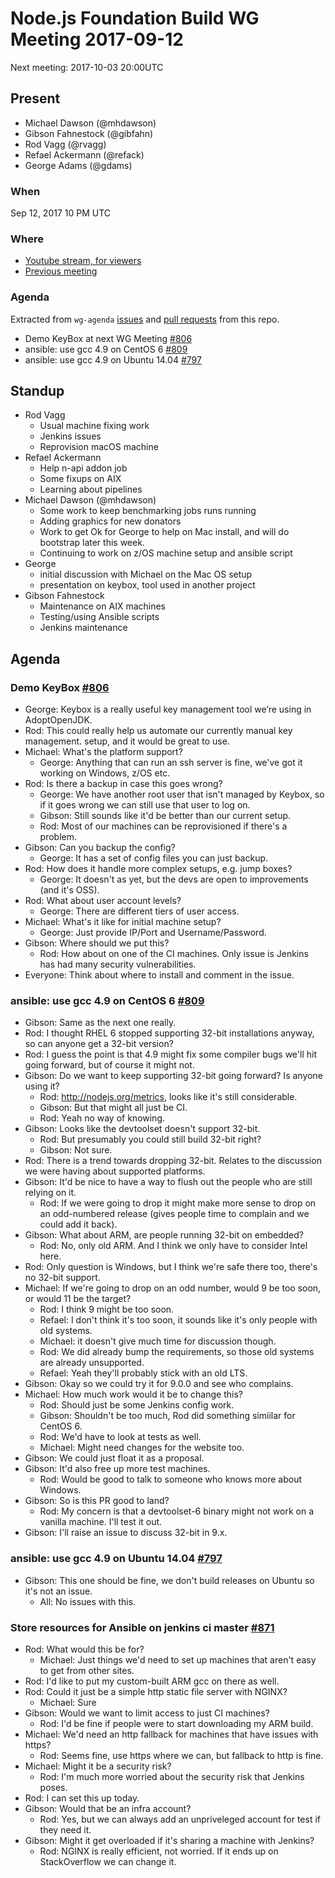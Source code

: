 # Node.js Foundation Build WG Meeting 2017-09-12

Next meeting: 2017-10-03 20:00UTC

## Present

- Michael Dawson (@mhdawson)
- Gibson Fahnestock (@gibfahn)
- Rod Vagg (@rvagg)
- Refael Ackermann (@refack)
- George Adams (@gdams)

### When

Sep 12, 2017 10 PM UTC

### Where
- [Youtube stream, for viewers](https://www.youtube.com/watch?v=oflJCk6hne0)
- [Previous meeting](https://github.com/nodejs/build/issues/837)

### Agenda

Extracted from `wg-agenda` [issues](https://github.com/nodejs/build/issues?q=is%3Aopen+is%3Aissue+label%3Awg-agenda) and [pull requests](https://github.com/nodejs/build/pulls?q=is%3Aopen+label%3Awg-agenda+is%3Apr) from this repo.

- Demo KeyBox at next WG Meeting [#806](https://github.com/nodejs/build/issues/806)
- ansible: use gcc 4.9 on CentOS 6 [#809](https://github.com/nodejs/build/pull/809)
- ansible: use gcc 4.9 on Ubuntu 14.04 [#797](https://github.com/nodejs/build/pull/797)

## Standup

- Rod Vagg
  - Usual machine fixing work
  - Jenkins issues
  - Reprovision macOS machine
- Refael Ackermann
  - Help n-api addon job
  - Some fixups on AIX
  - Learning about pipelines
- Michael Dawson (@mhdawson)
  - Some work to keep benchmarking jobs runs running
  - Adding graphics for new donators
  - Work to get Ok for George to help on Mac install, and will do bootstrap later this week.
  - Continuing to work on z/OS machine setup and ansible script
- George
  - initial discussion with Michael on the Mac OS setup
  - presentation on keybox, tool used in another project
- Gibson Fahnestock
  - Maintenance on AIX machines
  - Testing/using Ansible scripts
  - Jenkins maintenance

## Agenda

### Demo KeyBox [#806](https://github.com/nodejs/build/issues/806)

- George: Keybox is a really useful key management tool we’re using in AdoptOpenJDK.
- Rod: This could really help us automate our currently manual key management.
  setup, and it would be great to use.
- Michael: What's the platform support?
  - George: Anything that can run an ssh server is fine, we've got it working on
    Windows, z/OS etc.
- Rod: Is there a backup in case this goes wrong?
  - George: We have another root user that isn't managed by Keybox, so if it goes
    wrong we can still use that user to log on.
  - Gibson: Still sounds like it'd be better than our current setup.
  - Rod: Most of our machines can be reprovisioned if there's a problem.
- Gibson: Can you backup the config?
  - George: It has a set of config files you can just backup.
- Rod: How does it handle more complex setups, e.g. jump boxes?
  - George: It doesn't as yet, but the devs are open to improvements (and it's
    OSS).
- Rod: What about user account levels?
  - George: There are different tiers of user access.
- Michael: What's it like for initial machine setup?
  - George: Just provide IP/Port and Username/Password.
- Gibson: Where should we put this?
  - Rod: How about on one of the CI machines. Only issue is Jenkins has had many
    security vulnerabilities.
- Everyone: Think about where to install and comment in the issue.

### ansible: use gcc 4.9 on CentOS 6 [#809](https://github.com/nodejs/build/pull/809)

- Gibson: Same as the next one really.
- Rod: I thought RHEL 6 stopped supporting 32-bit installations anyway, so can
  anyone get a 32-bit version?
- Rod: I guess the point is that 4.9 might fix some compiler bugs we'll hit
  going forward, but of course it might not.
- Gibson: Do we want to keep supporting 32-bit going forward? Is anyone using
  it?
  - Rod: http://nodejs.org/metrics, looks like it's still considerable.
  - Gibson: But that might all just be CI.
  - Rod: Yeah no way of knowing.
- Gibson: Looks like the devtoolset doesn't support 32-bit.
  - Rod: But presumably you could still build 32-bit right?
  - Gibson: Not sure.
- Rod: There is a trend towards dropping 32-bit. Relates to the discussion we were having about supported platforms.
- Gibson: It'd be nice to have a way to flush out the people who are still
  relying on it.
  - Rod: If we were going to drop it might make more sense to drop on an
    odd-numbered release (gives people time to complain and we could add it
    back).
- Gibson: What about ARM, are people running 32-bit on embedded?
  - Rod: No, only old ARM. And I think we only have to consider Intel here.
- Rod: Only question is Windows, but I think we're safe there too, there's no
  32-bit support.
- Michael: If we're going to drop on an odd number, would 9 be too soon, or
  would 11 be the target?
  - Rod: I think 9 might be too soon.
  - Refael: I don't think it's too soon, it sounds like it's only people with
    old systems.
  - Michael: it doesn't give much time for discussion though.
  - Rod: We did already bump the requirements, so those old systems are already
    unsupported.
  - Refael: Yeah they'll probably stick with an old LTS.
- Gibson: Okay so we could try it for 9.0.0 and see who complains.
- Michael: How much work would it be to change this?
  - Rod: Should just be some Jenkins config work.
  - Gibson: Shouldn't be too much, Rod did something simiilar for CentOS 6.
  - Rod: We'd have to look at tests as well.
  - Michael: Might need changes for the website too.
- Gibson: We could just float it as a proposal.
- Gibson: It'd also free up more test machines.
  - Rod: Would be good to talk to someone who knows more about Windows.
- Gibson: So is this PR good to land?
  - Rod: My concern is that a devtoolset-6 binary might not work on a vanilla
    machine. I'll test it out.
- Gibson: I'll raise an issue to discuss 32-bit in 9.x.

### ansible: use gcc 4.9 on Ubuntu 14.04 [#797](https://github.com/nodejs/build/pull/797)

- Gibson: This one should be fine, we don't build releases on Ubuntu so it's not an
  issue.
  - All: No issues with this.

### Store resources for Ansible on jenkins ci master [#871](https://github.com/nodejs/build/issues/871)

- Rod: What would this be for?
  - Michael: Just things we'd need to set up machines that aren't easy to get from other
    sites.
- Rod: I'd like to put my custom-built ARM gcc on there as well.
- Rod: Could it just be a simple http static file server with NGINX?
  - Michael: Sure
- Gibson: Would we want to limit access to just CI machines?
  - Rod: I'd be fine if people were to start downloading my ARM build.
- Michael: We'd need an http fallback for machines that have issues with https?
  - Rod: Seems fine, use https where we can, but fallback to http is fine.
- Michael: Might it be a security risk?
  - Rod: I'm much more worried about the security risk that Jenkins poses.
- Rod: I can set this up today.
- Gibson: Would that be an infra account?
  - Rod: Yes, but we can always add an unpriveleged account for test if they
    need it.
- Gibson: Might it get overloaded if it's sharing a machine with Jenkins?
  - Rod: NGINX is really efficient, not worried. If it ends up on StackOverflow
    we can change it.
